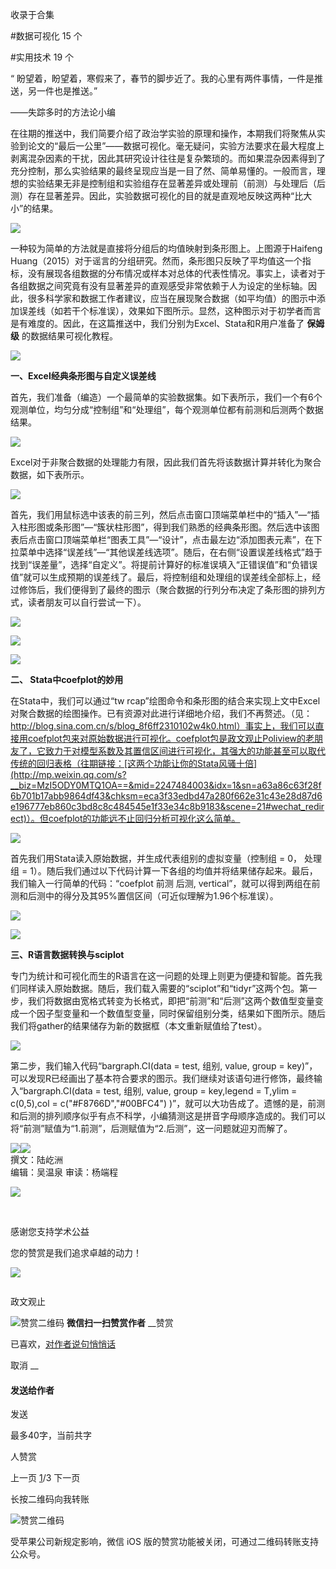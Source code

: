 

收录于合集

#数据可视化 15 个

#实用技术 19 个

  

“ 盼望着，盼望着，寒假来了，春节的脚步近了。我的心里有两件事情，一件是推送，另一件也是推送。”

——失踪多时的方法论小编

  

  

在往期的推送中，我们简要介绍了政治学实验的原理和操作，本期我们将聚焦从实验到论文的“最后一公里”——数据可视化。毫无疑问，实验方法要求在最大程度上剥离混杂因素的干扰，因此其研究设计往往是复杂繁琐的。而如果混杂因素得到了充分控制，那么实验结果的最终呈现应当是一目了然、简单易懂的。一般而言，理想的实验结果无非是控制组和实验组存在显著差异或处理前（前测）与处理后（后测）存在显著差异。因此，实验数据可视化的目的就是直观地反映这两种“比大小”的结果。

  

![](/images/468/2.png)

  

一种较为简单的方法就是直接将分组后的均值映射到条形图上。上图源于Haifeng
Huang（2015）对于谣言的分组研究。然而，条形图只反映了平均值这一个指标，没有展现各组数据的分布情况或样本对总体的代表性情况。事实上，读者对于各组数据之间究竟有没有显著差异的直观感受非常依赖于人为设定的坐标轴。因此，很多科学家和数据工作者建议，应当在展现聚合数据（如平均值）的图示中添加误差线（如若干个标准误），效果如下图所示。显然，这种图示对于初学者而言是有难度的。因此，在这篇推送中，我们分别为Excel、Stata和R用户准备了
**保姆级** 的数据结果可视化教程。

  

![](/images/468/3.png)

  

 **一、Excel经典条形图与自定义误差线**

  

首先，我们准备（编造）一个最简单的实验数据集。如下表所示，我们一个有6个观测单位，均匀分成“控制组”和“处理组”，每个观测单位都有前测和后测两个数据结果。

  

![](/images/468/4.png)

  

Excel对于非聚合数据的处理能力有限，因此我们首先将该数据计算并转化为聚合数据，如下表所示。

  

![](/images/468/5.png)

  

首先，我们用鼠标选中该表的前三列，然后点击窗口顶端菜单栏中的“插入”—“插入柱形图或条形图”—“簇状柱形图”，得到我们熟悉的经典条形图。然后选中该图表后点击窗口顶端菜单栏“图表工具”—“设计”，点击最左边“添加图表元素”，在下拉菜单中选择“误差线”—“其他误差线选项”。随后，在右侧“设置误差线格式”趋于找到“误差量”，选择“自定义”。将提前计算好的标准误填入“正错误值”和“负错误值”就可以生成预期的误差线了。最后，将控制组和处理组的误差线全部标上，经过修饰后，我们便得到了最终的图示（聚合数据的行列分布决定了条形图的排列方式，读者朋友可以自行尝试一下）。

  

![](/images/468/6.jpeg)

  

![](/images/468/7.jpeg)

  

![](/images/468/8.jpeg)

  

 **二、 Stata中coefplot的妙用**

  

在Stata中，我们可以通过“tw
rcap”绘图命令和条形图的结合来实现上文中Excel对聚合数据的绘图操作。已有资源对此进行详细地介绍，我们不再赘述。（见：http://blog.sina.com.cn/s/blog_8f6ff2310102w4k0.html）事实上，我们可以直接用coefplot包来对原始数据进行可视化。coefplot包是政文观止Poliview的老朋友了，它致力于对模型系数及其置信区间进行可视化，其强大的功能甚至可以取代传统的回归表格（往期链接：[这两个功能让你的Stata风骚十倍](http://mp.weixin.qq.com/s?__biz=MzI5ODY0MTQ1OA==&mid=2247484003&idx=1&sn=a63a86c63f28f6b701b17abb9864df43&chksm=eca3f33edbd47a280f662e31c43e28d87d6e196777eb860c3bd8c8c484545e1f33e34c8b9183&scene=21#wechat_redirect)）。但coefplot的功能远不止回归分析可视化这么简单。

  

![](/images/468/9.jpeg)

  

首先我们用Stata读入原始数据，并生成代表组别的虚拟变量（控制组 = 0， 处理组 =
1）。随后我们通过以下代码计算一下各组的均值并将结果储存起来。最后，我们输入一行简单的代码：“coefplot 前测 后测,
vertical”，就可以得到两组在前测和后测中的得分及其95%置信区间（可近似理解为1.96个标准误）。

  

![](/images/468/10.png)

  

![](/images/468/11.png)

  

 **三、R语言数据转换与sciplot**

  

专门为统计和可视化而生的R语言在这一问题的处理上则更为便捷和智能。首先我们同样读入原始数据。随后，我们载入需要的“sciplot”和“tidyr”这两个包。第一步，我们将数据由宽格式转变为长格式，即把“前测”和“后测”这两个数值型变量变成一个因子型变量和一个数值型变量，同时保留组别分类，结果如下图所示。随后我们将gather的结果储存为新的数据框（本文重新赋值给了test）。

  

![](/images/468/12.jpeg)

  

第二步，我们输入代码“bargraph.CI(data = test, 组别, value, group =
key)”，可以发现R已经画出了基本符合要求的图示。我们继续对该语句进行修饰，最终输入“bargraph.CI(data = test, 组别,
value, group = key,legend = T,ylim = c(0,5),col = c("#F8766D","#00BFC4")
)”，就可以大功告成了。遗憾的是，前测和后测的排列顺序似乎有点不科学，小编猜测这是拼音字母顺序造成的。我们可以将“前测”赋值为“1.前测”，后测赋值为“2.后测”，这一问题就迎刃而解了。

![](/images/468/13.jpeg)![](/images/468/14.jpeg)  
撰文：陆屹洲  
编辑：吴温泉 审读：杨端程

![](/images/468/15.gif)

‍‍‍‍‍‍‍‍‍‍‍

感谢您支持学术公益

您的赞赏是我们追求卓越的动力！‍‍‍‍‍‍‍‍‍‍‍

  

![](/images/468/16.jpeg)

  

![]()

政文观止

![赞赏二维码]() **微信扫一扫赞赏作者** __赞赏

已喜欢，[对作者说句悄悄话](javascript:;)

取消 __

#### 发送给作者

发送

最多40字，当前共字

[](javascript:;) 人赞赏

上一页 [1](javascript:;)/3 下一页

长按二维码向我转账

![赞赏二维码]()

受苹果公司新规定影响，微信 iOS 版的赞赏功能被关闭，可通过二维码转账支持公众号。

